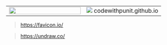 <table width="100%">
  <tr>
    <td width="50%">
    <img src="https://www.codewithpunit.com/image/codewithpunit.jpeg" width="100%">
    </td>
    <td width="50%">
    <img src="favicon.ico"> codewithpunit.github.io
    </td>
  
  </tr>

</table>


> https://favicon.io/

> https://undraw.co/


